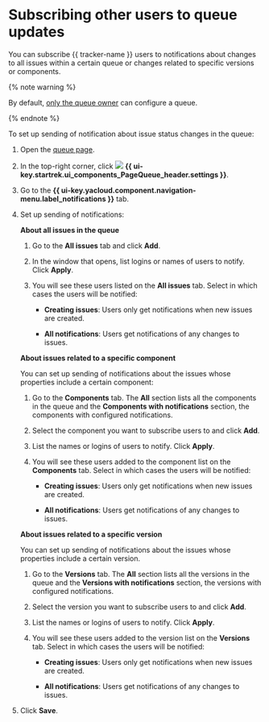 # Subscribing other users to queue updates

You can subscribe {{ tracker-name }} users to notifications about changes to all issues within a certain queue or changes related to specific versions or components.

{% note warning %}

By default, [only the queue owner](queue-access.md) can configure a queue.

{% endnote %}

To set up sending of notification about issue status changes in the queue:

1. Open the [queue page](../user/queue.md).

1. In the top-right corner, click ![](../../_assets/tracker/svg/settings-old.svg)&nbsp;**{{ ui-key.startrek.ui_components_PageQueue_header.settings }}**.

1. Go to the **{{ ui-key.yacloud.component.navigation-menu.label_notifications }}** tab.

1. Set up sending of notifications:

   **About all issues in the queue**

   1. Go to the **All issues** tab and click **Add**.

   1. In the window that opens, list logins or names of users to notify. Click **Apply**.

   1. You will see these users listed on the **All issues** tab. Select in which cases the users will be notified:

      - **Creating issues**: Users only get notifications when new issues are created.

      - **All notifications**: Users get notifications of any changes to issues.

   **About issues related to a specific component**

   You can set up sending of notifications about the issues whose properties include a certain component:

   1. Go to the **Components** tab. The **All** section lists all the components in the queue and the **Components with notifications** section, the components with configured notifications.

   1. Select the component you want to subscribe users to and click **Add**.

   1. List the names or logins of users to notify. Click **Apply**.

   1. You will see these users added to the component list on the **Components** tab. Select in which cases the users will be notified:

      - **Creating issues**: Users only get notifications when new issues are created.

      - **All notifications**: Users get notifications of any changes to issues.

   **About issues related to a specific version**

   You can set up sending of notifications about the issues whose properties include a certain version.

   1. Go to the **Versions** tab. The **All** section lists all the versions in the queue and the **Versions with notifications** section, the versions with configured notifications.

   1. Select the version you want to subscribe users to and click **Add**.

   1. List the names or logins of users to notify. Click **Apply**.

   1. You will see these users added to the version list on the **Versions** tab. Select in which cases the users will be notified:

      - **Creating issues**: Users only get notifications when new issues are created.

      - **All notifications**: Users get notifications of any changes to issues.

1. Click **Save**.
